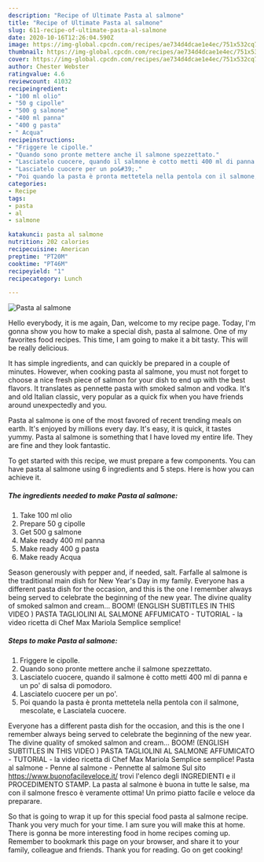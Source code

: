 ```yaml
---
description: "Recipe of Ultimate Pasta al salmone"
title: "Recipe of Ultimate Pasta al salmone"
slug: 611-recipe-of-ultimate-pasta-al-salmone
date: 2020-10-16T12:26:04.590Z
image: https://img-global.cpcdn.com/recipes/ae734d4dcae1e4ec/751x532cq70/pasta-al-salmone-recipe-main-photo.jpg
thumbnail: https://img-global.cpcdn.com/recipes/ae734d4dcae1e4ec/751x532cq70/pasta-al-salmone-recipe-main-photo.jpg
cover: https://img-global.cpcdn.com/recipes/ae734d4dcae1e4ec/751x532cq70/pasta-al-salmone-recipe-main-photo.jpg
author: Chester Webster
ratingvalue: 4.6
reviewcount: 41032
recipeingredient:
- "100 ml olio"
- "50 g cipolle"
- "500 g salmone"
- "400 ml panna"
- "400 g pasta"
- " Acqua"
recipeinstructions:
- "Friggere le cipolle."
- "Quando sono pronte mettere anche il salmone spezzettato."
- "Lasciatelo cuocere, quando il salmone è cotto metti 400 ml di panna e un po&#39; di salsa di pomodoro."
- "Lasciatelo cuocere per un po&#39;."
- "Poi quando la pasta è pronta mettetela nella pentola con il salmone, mescolate, e Lasciatela cuocere."
categories:
- Recipe
tags:
- pasta
- al
- salmone

katakunci: pasta al salmone 
nutrition: 202 calories
recipecuisine: American
preptime: "PT20M"
cooktime: "PT46M"
recipeyield: "1"
recipecategory: Lunch

---
```



![Pasta al salmone](https://img-global.cpcdn.com/recipes/ae734d4dcae1e4ec/751x532cq70/pasta-al-salmone-recipe-main-photo.jpg)

Hello everybody, it is me again, Dan, welcome to my recipe page. Today, I'm gonna show you how to make a special dish, pasta al salmone. One of my favorites food recipes. This time, I am going to make it a bit tasty. This will be really delicious.

It has simple ingredients, and can quickly be prepared in a couple of minutes. However, when cooking pasta al salmone, you must not forget to choose a nice fresh piece of salmon for your dish to end up with the best flavors. It translates as pennette pasta with smoked salmon and vodka. It&#39;s and old Italian classic, very popular as a quick fix when you have friends around unexpectedly and you.

Pasta al salmone is one of the most favored of recent trending meals on earth. It's enjoyed by millions every day. It's easy, it is quick, it tastes yummy. Pasta al salmone is something that I have loved my entire life. They are fine and they look fantastic.


To get started with this recipe, we must prepare a few components. You can have pasta al salmone using 6 ingredients and 5 steps. Here is how you can achieve it.

<!--inarticleads1-->

##### The ingredients needed to make Pasta al salmone:

1. Take 100 ml olio
1. Prepare 50 g cipolle
1. Get 500 g salmone
1. Make ready 400 ml panna
1. Make ready 400 g pasta
1. Make ready  Acqua


Season generously with pepper and, if needed, salt. Farfalle al salmone is the traditional main dish for New Year&#39;s Day in my family. Everyone has a different pasta dish for the occasion, and this is the one I remember always being served to celebrate the beginning of the new year. The divine quality of smoked salmon and cream… BOOM! (ENGLISH SUBTITLES IN THIS VIDEO ) PASTA TAGLIOLINI AL SALMONE AFFUMICATO - TUTORIAL - la video ricetta di Chef Max Mariola Semplice semplice! 

<!--inarticleads2-->

##### Steps to make Pasta al salmone:

1. Friggere le cipolle.
1. Quando sono pronte mettere anche il salmone spezzettato.
1. Lasciatelo cuocere, quando il salmone è cotto metti 400 ml di panna e un po&#39; di salsa di pomodoro.
1. Lasciatelo cuocere per un po&#39;.
1. Poi quando la pasta è pronta mettetela nella pentola con il salmone, mescolate, e Lasciatela cuocere.


Everyone has a different pasta dish for the occasion, and this is the one I remember always being served to celebrate the beginning of the new year. The divine quality of smoked salmon and cream… BOOM! (ENGLISH SUBTITLES IN THIS VIDEO ) PASTA TAGLIOLINI AL SALMONE AFFUMICATO - TUTORIAL - la video ricetta di Chef Max Mariola Semplice semplice! Pasta al salmone - Penne al salmone - Pennette al salmone Sul sito https://www.buonofacileveloce.it/ trovi l&#39;elenco degli INGREDIENTI e il PROCEDIMENTO STAMP. La pasta al salmone è buona in tutte le salse, ma con il salmone fresco è veramente ottima! Un primo piatto facile e veloce da preparare. 

So that is going to wrap it up for this special food pasta al salmone recipe. Thank you very much for your time. I am sure you will make this at home. There is gonna be more interesting food in home recipes coming up. Remember to bookmark this page on your browser, and share it to your family, colleague and friends. Thank you for reading. Go on get cooking!
